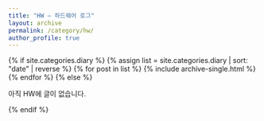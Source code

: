 ```yaml
---
title: "HW — 하드웨어 로그"
layout: archive
permalink: /category/hw/
author_profile: true
---
```


{% if site.categories.diary %}
  {% assign list = site.categories.diary | sort: "date" | reverse %}
  {% for post in list %}
    {% include archive-single.html %}
  {% endfor %}
{% else %}
  <p>아직 HW에 글이 없습니다.</p>
{% endif %}

